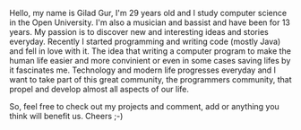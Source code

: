 Hello, my name is Gilad Gur, I'm 29 years old and I study computer science in the Open University.
I'm also a musician and bassist and have been for 13 years. 
My passion is to discover new and interesting ideas and stories everyday.
Recently I started programming and writing code (mostly Java) and fell in love with it. The idea that writing a computer program to make the human life easier and more convinient or even in some cases saving lifes by it fascinates me.
Technology and modern life progresses everyday and I want to take part of this great community, the programmers community, that propel and develop almost all aspects of our life.

So, feel free to check out my projects and comment, add or anything you think will benefit us.
Cheers ;-)
